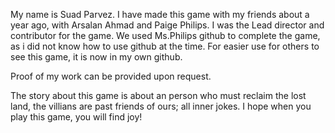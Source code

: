 My name is Suad Parvez. I have made this game with my friends about a year ago, with Arsalan Ahmad and Paige Philips. I was the Lead director and contributor for the game.
We used Ms.Philips github to complete the game, as i did not know how to use github at the time. For easier use for others to see this game, it is now in my own github. 

Proof of my work can be provided upon request. 

The story about this game is about an person who must reclaim the lost land, the villians 
are past friends of ours; all inner jokes. I hope when you play this game, you will find joy!
